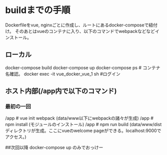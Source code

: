 # buildまでの手順
Dockerfileをvue, nginxごとに作成し、ルートにあるdocker-composeで紐付け。
そのあとはvueのコンテナに入り、以下のコマンドでwebpackなどなどインストール。
## ローカル
docker-compose build
docker-compose up
docker-compose ps # コンテナ名確認。
docker exec -it vue_docker_vue_1 sh #ログイン
## ホスト内部(/app内で以下のコマンド)
### 最初の一回
/app # vue init webpack (data/www以下にwebpackの諸々が生成)
/app # npm install (モジュールのインストール)
/app # npm run build  (data/www/distディレクトリが生成。ここにvueのwelcome pageができる。localhost:9000でアクセス。)

##次回以降
docker-compose up
のみでおっけー
